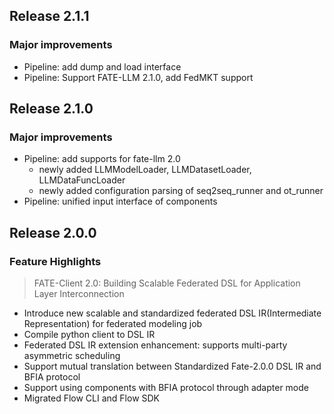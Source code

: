 ## Release 2.1.1
### Major improvements
* Pipeline: add dump and load interface
* Pipeline: Support FATE-LLM 2.1.0, add FedMKT support

## Release 2.1.0
### Major improvements
* Pipeline: add supports for fate-llm 2.0
  * newly added LLMModelLoader, LLMDatasetLoader, LLMDataFuncLoader
  * newly added configuration parsing of seq2seq_runner and ot_runner
* Pipeline: unified input interface of components

## Release 2.0.0
### Feature Highlights
> FATE-Client 2.0: Building Scalable Federated DSL for Application Layer Interconnection
* Introduce new scalable and standardized federated DSL IR(Intermediate Representation) for federated modeling job
* Compile python client to DSL IR
* Federated DSL IR extension enhancement: supports multi-party asymmetric scheduling
* Support mutual translation between Standardized Fate-2.0.0 DSL IR and BFIA protocol
* Support using components with BFIA protocol through adapter mode
* Migrated Flow CLI and Flow SDK
